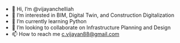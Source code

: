 - 👋 Hi, I’m @vijayanchelliah
- 👀 I’m interested in BIM, Digital Twin, and Construction Digitalization
- 🌱 I’m currently learning Python
- 💞️ I’m looking to collaborate on Infrastructure Planning and Design
- 📫 How to reach me c.vijayan88@gmail.com
<!---
vijayanchelliah/vijayanchelliah is a ✨ special ✨ repository because its `README.md` (this file) appears on your GitHub profile.
You can click the Preview link to take a look at your changes.
--->

